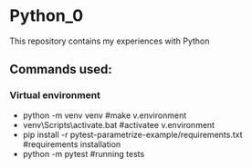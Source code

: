 # Python_0
This repository contains my experiences with Python

## Commands used: 

### Virtual environment
- python -m venv venv       #make v.environment
- venv\Scripts\activate.bat     #activatee v.environment
- pip install -r pytest-parametrize-example/requirements.txt        #requirements installation
- python -m pytest      #running tests
